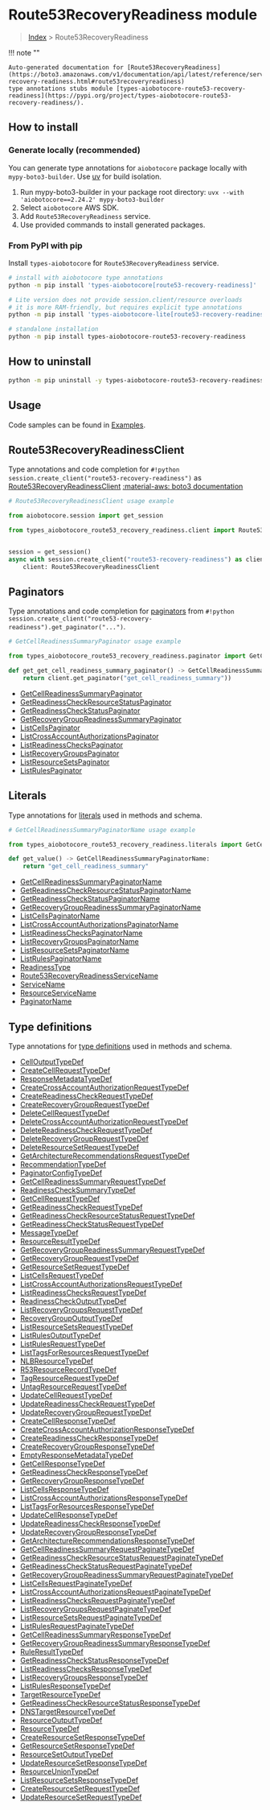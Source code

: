# Route53RecoveryReadiness module

> [Index](../README.md) > Route53RecoveryReadiness


!!! note ""

    Auto-generated documentation for [Route53RecoveryReadiness](https://boto3.amazonaws.com/v1/documentation/api/latest/reference/services/route53-recovery-readiness.html#route53recoveryreadiness)
    type annotations stubs module [types-aiobotocore-route53-recovery-readiness](https://pypi.org/project/types-aiobotocore-route53-recovery-readiness/).

## How to install

### Generate locally (recommended)

You can generate type annotations for `aiobotocore` package locally with `mypy-boto3-builder`.
Use [uv](https://docs.astral.sh/uv/getting-started/installation/) for build isolation.

1. Run mypy-boto3-builder in your package root directory: `uvx --with 'aiobotocore==2.24.2' mypy-boto3-builder`
1. Select `aiobotocore` AWS SDK.
1. Add `Route53RecoveryReadiness` service.
1. Use provided commands to install generated packages.



### From PyPI with pip

Install `types-aiobotocore` for `Route53RecoveryReadiness` service.

```bash
# install with aiobotocore type annotations
python -m pip install 'types-aiobotocore[route53-recovery-readiness]'

# Lite version does not provide session.client/resource overloads
# it is more RAM-friendly, but requires explicit type annotations
python -m pip install 'types-aiobotocore-lite[route53-recovery-readiness]'

# standalone installation
python -m pip install types-aiobotocore-route53-recovery-readiness
```



## How to uninstall

```bash
python -m pip uninstall -y types-aiobotocore-route53-recovery-readiness
```

## Usage

Code samples can be found in [Examples](./usage.md).

## Route53RecoveryReadinessClient

Type annotations and code completion for  `#!python session.create_client("route53-recovery-readiness")` as [Route53RecoveryReadinessClient](./client.md)
[:material-aws: boto3 documentation](https://boto3.amazonaws.com/v1/documentation/api/latest/reference/services/route53-recovery-readiness.html#Route53RecoveryReadiness.Client)

```python
# Route53RecoveryReadinessClient usage example

from aiobotocore.session import get_session

from types_aiobotocore_route53_recovery_readiness.client import Route53RecoveryReadinessClient


session = get_session()
async with session.create_client("route53-recovery-readiness") as client:
    client: Route53RecoveryReadinessClient
```


## Paginators

Type annotations and code completion for
[paginators](./paginators.md)
from `#!python session.create_client("route53-recovery-readiness").get_paginator("...")`.

```python
# GetCellReadinessSummaryPaginator usage example

from types_aiobotocore_route53_recovery_readiness.paginator import GetCellReadinessSummaryPaginator

def get_get_cell_readiness_summary_paginator() -> GetCellReadinessSummaryPaginator:
    return client.get_paginator("get_cell_readiness_summary"))
```

- [GetCellReadinessSummaryPaginator](./paginators.md#getcellreadinesssummarypaginator)
- [GetReadinessCheckResourceStatusPaginator](./paginators.md#getreadinesscheckresourcestatuspaginator)
- [GetReadinessCheckStatusPaginator](./paginators.md#getreadinesscheckstatuspaginator)
- [GetRecoveryGroupReadinessSummaryPaginator](./paginators.md#getrecoverygroupreadinesssummarypaginator)
- [ListCellsPaginator](./paginators.md#listcellspaginator)
- [ListCrossAccountAuthorizationsPaginator](./paginators.md#listcrossaccountauthorizationspaginator)
- [ListReadinessChecksPaginator](./paginators.md#listreadinesscheckspaginator)
- [ListRecoveryGroupsPaginator](./paginators.md#listrecoverygroupspaginator)
- [ListResourceSetsPaginator](./paginators.md#listresourcesetspaginator)
- [ListRulesPaginator](./paginators.md#listrulespaginator)








## Literals

Type annotations for [literals](./literals.md) used in methods and schema.

```python
# GetCellReadinessSummaryPaginatorName usage example

from types_aiobotocore_route53_recovery_readiness.literals import GetCellReadinessSummaryPaginatorName

def get_value() -> GetCellReadinessSummaryPaginatorName:
    return "get_cell_readiness_summary"
```

- [GetCellReadinessSummaryPaginatorName](./literals.md#getcellreadinesssummarypaginatorname)
- [GetReadinessCheckResourceStatusPaginatorName](./literals.md#getreadinesscheckresourcestatuspaginatorname)
- [GetReadinessCheckStatusPaginatorName](./literals.md#getreadinesscheckstatuspaginatorname)
- [GetRecoveryGroupReadinessSummaryPaginatorName](./literals.md#getrecoverygroupreadinesssummarypaginatorname)
- [ListCellsPaginatorName](./literals.md#listcellspaginatorname)
- [ListCrossAccountAuthorizationsPaginatorName](./literals.md#listcrossaccountauthorizationspaginatorname)
- [ListReadinessChecksPaginatorName](./literals.md#listreadinesscheckspaginatorname)
- [ListRecoveryGroupsPaginatorName](./literals.md#listrecoverygroupspaginatorname)
- [ListResourceSetsPaginatorName](./literals.md#listresourcesetspaginatorname)
- [ListRulesPaginatorName](./literals.md#listrulespaginatorname)
- [ReadinessType](./literals.md#readinesstype)
- [Route53RecoveryReadinessServiceName](./literals.md#route53recoveryreadinessservicename)
- [ServiceName](./literals.md#servicename)
- [ResourceServiceName](./literals.md#resourceservicename)
- [PaginatorName](./literals.md#paginatorname)




## Type definitions

Type annotations for [type definitions](./type_defs.md) used in methods and schema.

- [CellOutputTypeDef](./type_defs.md#celloutputtypedef)
- [CreateCellRequestTypeDef](./type_defs.md#createcellrequesttypedef)
- [ResponseMetadataTypeDef](./type_defs.md#responsemetadatatypedef)
- [CreateCrossAccountAuthorizationRequestTypeDef](./type_defs.md#createcrossaccountauthorizationrequesttypedef)
- [CreateReadinessCheckRequestTypeDef](./type_defs.md#createreadinesscheckrequesttypedef)
- [CreateRecoveryGroupRequestTypeDef](./type_defs.md#createrecoverygrouprequesttypedef)
- [DeleteCellRequestTypeDef](./type_defs.md#deletecellrequesttypedef)
- [DeleteCrossAccountAuthorizationRequestTypeDef](./type_defs.md#deletecrossaccountauthorizationrequesttypedef)
- [DeleteReadinessCheckRequestTypeDef](./type_defs.md#deletereadinesscheckrequesttypedef)
- [DeleteRecoveryGroupRequestTypeDef](./type_defs.md#deleterecoverygrouprequesttypedef)
- [DeleteResourceSetRequestTypeDef](./type_defs.md#deleteresourcesetrequesttypedef)
- [GetArchitectureRecommendationsRequestTypeDef](./type_defs.md#getarchitecturerecommendationsrequesttypedef)
- [RecommendationTypeDef](./type_defs.md#recommendationtypedef)
- [PaginatorConfigTypeDef](./type_defs.md#paginatorconfigtypedef)
- [GetCellReadinessSummaryRequestTypeDef](./type_defs.md#getcellreadinesssummaryrequesttypedef)
- [ReadinessCheckSummaryTypeDef](./type_defs.md#readinesschecksummarytypedef)
- [GetCellRequestTypeDef](./type_defs.md#getcellrequesttypedef)
- [GetReadinessCheckRequestTypeDef](./type_defs.md#getreadinesscheckrequesttypedef)
- [GetReadinessCheckResourceStatusRequestTypeDef](./type_defs.md#getreadinesscheckresourcestatusrequesttypedef)
- [GetReadinessCheckStatusRequestTypeDef](./type_defs.md#getreadinesscheckstatusrequesttypedef)
- [MessageTypeDef](./type_defs.md#messagetypedef)
- [ResourceResultTypeDef](./type_defs.md#resourceresulttypedef)
- [GetRecoveryGroupReadinessSummaryRequestTypeDef](./type_defs.md#getrecoverygroupreadinesssummaryrequesttypedef)
- [GetRecoveryGroupRequestTypeDef](./type_defs.md#getrecoverygrouprequesttypedef)
- [GetResourceSetRequestTypeDef](./type_defs.md#getresourcesetrequesttypedef)
- [ListCellsRequestTypeDef](./type_defs.md#listcellsrequesttypedef)
- [ListCrossAccountAuthorizationsRequestTypeDef](./type_defs.md#listcrossaccountauthorizationsrequesttypedef)
- [ListReadinessChecksRequestTypeDef](./type_defs.md#listreadinesschecksrequesttypedef)
- [ReadinessCheckOutputTypeDef](./type_defs.md#readinesscheckoutputtypedef)
- [ListRecoveryGroupsRequestTypeDef](./type_defs.md#listrecoverygroupsrequesttypedef)
- [RecoveryGroupOutputTypeDef](./type_defs.md#recoverygroupoutputtypedef)
- [ListResourceSetsRequestTypeDef](./type_defs.md#listresourcesetsrequesttypedef)
- [ListRulesOutputTypeDef](./type_defs.md#listrulesoutputtypedef)
- [ListRulesRequestTypeDef](./type_defs.md#listrulesrequesttypedef)
- [ListTagsForResourcesRequestTypeDef](./type_defs.md#listtagsforresourcesrequesttypedef)
- [NLBResourceTypeDef](./type_defs.md#nlbresourcetypedef)
- [R53ResourceRecordTypeDef](./type_defs.md#r53resourcerecordtypedef)
- [TagResourceRequestTypeDef](./type_defs.md#tagresourcerequesttypedef)
- [UntagResourceRequestTypeDef](./type_defs.md#untagresourcerequesttypedef)
- [UpdateCellRequestTypeDef](./type_defs.md#updatecellrequesttypedef)
- [UpdateReadinessCheckRequestTypeDef](./type_defs.md#updatereadinesscheckrequesttypedef)
- [UpdateRecoveryGroupRequestTypeDef](./type_defs.md#updaterecoverygrouprequesttypedef)
- [CreateCellResponseTypeDef](./type_defs.md#createcellresponsetypedef)
- [CreateCrossAccountAuthorizationResponseTypeDef](./type_defs.md#createcrossaccountauthorizationresponsetypedef)
- [CreateReadinessCheckResponseTypeDef](./type_defs.md#createreadinesscheckresponsetypedef)
- [CreateRecoveryGroupResponseTypeDef](./type_defs.md#createrecoverygroupresponsetypedef)
- [EmptyResponseMetadataTypeDef](./type_defs.md#emptyresponsemetadatatypedef)
- [GetCellResponseTypeDef](./type_defs.md#getcellresponsetypedef)
- [GetReadinessCheckResponseTypeDef](./type_defs.md#getreadinesscheckresponsetypedef)
- [GetRecoveryGroupResponseTypeDef](./type_defs.md#getrecoverygroupresponsetypedef)
- [ListCellsResponseTypeDef](./type_defs.md#listcellsresponsetypedef)
- [ListCrossAccountAuthorizationsResponseTypeDef](./type_defs.md#listcrossaccountauthorizationsresponsetypedef)
- [ListTagsForResourcesResponseTypeDef](./type_defs.md#listtagsforresourcesresponsetypedef)
- [UpdateCellResponseTypeDef](./type_defs.md#updatecellresponsetypedef)
- [UpdateReadinessCheckResponseTypeDef](./type_defs.md#updatereadinesscheckresponsetypedef)
- [UpdateRecoveryGroupResponseTypeDef](./type_defs.md#updaterecoverygroupresponsetypedef)
- [GetArchitectureRecommendationsResponseTypeDef](./type_defs.md#getarchitecturerecommendationsresponsetypedef)
- [GetCellReadinessSummaryRequestPaginateTypeDef](./type_defs.md#getcellreadinesssummaryrequestpaginatetypedef)
- [GetReadinessCheckResourceStatusRequestPaginateTypeDef](./type_defs.md#getreadinesscheckresourcestatusrequestpaginatetypedef)
- [GetReadinessCheckStatusRequestPaginateTypeDef](./type_defs.md#getreadinesscheckstatusrequestpaginatetypedef)
- [GetRecoveryGroupReadinessSummaryRequestPaginateTypeDef](./type_defs.md#getrecoverygroupreadinesssummaryrequestpaginatetypedef)
- [ListCellsRequestPaginateTypeDef](./type_defs.md#listcellsrequestpaginatetypedef)
- [ListCrossAccountAuthorizationsRequestPaginateTypeDef](./type_defs.md#listcrossaccountauthorizationsrequestpaginatetypedef)
- [ListReadinessChecksRequestPaginateTypeDef](./type_defs.md#listreadinesschecksrequestpaginatetypedef)
- [ListRecoveryGroupsRequestPaginateTypeDef](./type_defs.md#listrecoverygroupsrequestpaginatetypedef)
- [ListResourceSetsRequestPaginateTypeDef](./type_defs.md#listresourcesetsrequestpaginatetypedef)
- [ListRulesRequestPaginateTypeDef](./type_defs.md#listrulesrequestpaginatetypedef)
- [GetCellReadinessSummaryResponseTypeDef](./type_defs.md#getcellreadinesssummaryresponsetypedef)
- [GetRecoveryGroupReadinessSummaryResponseTypeDef](./type_defs.md#getrecoverygroupreadinesssummaryresponsetypedef)
- [RuleResultTypeDef](./type_defs.md#ruleresulttypedef)
- [GetReadinessCheckStatusResponseTypeDef](./type_defs.md#getreadinesscheckstatusresponsetypedef)
- [ListReadinessChecksResponseTypeDef](./type_defs.md#listreadinesschecksresponsetypedef)
- [ListRecoveryGroupsResponseTypeDef](./type_defs.md#listrecoverygroupsresponsetypedef)
- [ListRulesResponseTypeDef](./type_defs.md#listrulesresponsetypedef)
- [TargetResourceTypeDef](./type_defs.md#targetresourcetypedef)
- [GetReadinessCheckResourceStatusResponseTypeDef](./type_defs.md#getreadinesscheckresourcestatusresponsetypedef)
- [DNSTargetResourceTypeDef](./type_defs.md#dnstargetresourcetypedef)
- [ResourceOutputTypeDef](./type_defs.md#resourceoutputtypedef)
- [ResourceTypeDef](./type_defs.md#resourcetypedef)
- [CreateResourceSetResponseTypeDef](./type_defs.md#createresourcesetresponsetypedef)
- [GetResourceSetResponseTypeDef](./type_defs.md#getresourcesetresponsetypedef)
- [ResourceSetOutputTypeDef](./type_defs.md#resourcesetoutputtypedef)
- [UpdateResourceSetResponseTypeDef](./type_defs.md#updateresourcesetresponsetypedef)
- [ResourceUnionTypeDef](./type_defs.md#resourceuniontypedef)
- [ListResourceSetsResponseTypeDef](./type_defs.md#listresourcesetsresponsetypedef)
- [CreateResourceSetRequestTypeDef](./type_defs.md#createresourcesetrequesttypedef)
- [UpdateResourceSetRequestTypeDef](./type_defs.md#updateresourcesetrequesttypedef)

